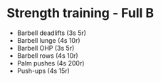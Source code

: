 # Strength training - Full B
* Barbell deadlifts (3s 5r)
* Barbell lunge (4s 10r)
* Barbell OHP (3s 5r)
* Barbell rows (4s 10r)
* Palm pushes (4s 200r)
* Push-ups (4s 15r)
